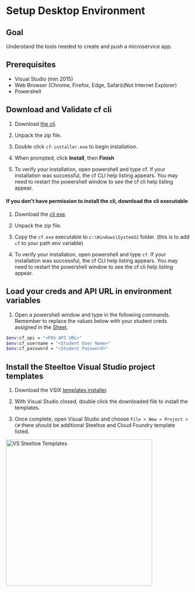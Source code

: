 # Setup Desktop Environment

## Goal

Understand the tools needed to create and push a microservice app.

## Prerequisites

- Visual Studio (min 2015)
- Web Browser (Chrome, Firefox, Edge, Safari)(Not Internet Explorer)
- Powershell

## Download and Validate cf cli

1. Download [the cli](https://cli.run.pivotal.io/stable?release=windows64&source=github).

1. Unpack the zip file.

1. Double click `cf-installer.exe` to begin installation.

1. When prompted, click **Install**, then **Finish**

1. To verify your installation, open powershell and type cf. If your installation was successful, the cf CLI help listing appears. You may need to restart the powershell window to see the cf cli help listing appear.

#### If you don't have permission to install the cli, download the cli executable

1. Download the [cli exe](https://packages.cloudfoundry.org/stable?release=windows64-exe&source=github).

1. Unpack the zip file.

1. Copy the `cf.exe` executable to `c:\Windows\System32` folder. (this is to add `cf` to your path env variable)

1. To verify your installation, open powershell and type `cf`. If your installation was successful, the cf CLI help listing appears. You may need to restart the powershell window to see the cf cli help listing appear.

## Load your creds and API URL in environment variables

1. Open a powershell window and type in the following commands. Remember to replace the values below with your student creds assigned in the [Sheet](/demo/intro-creds).

  ```bash
  $env:cf_api = "<PAS API URL>"
  $env:cf_username = "<Student User Name>"
  $env:cf_password = "<Student Password>"
  ```

## Install the Steeltoe Visual Studio project templates

1. Download the VSIX [templates installer](https://github.com/SteeltoeOSS/Tooling/releases/download/templates-0.0.1/App-Templates-VSIX.vsix).

1. With Visual Studio closed, double click the downloaded file to install the templates.

1. Once complete, open Visual Studio and choose `File > New > Project > C#` there should be additional Steeltoe and Cloud Foundry template listed.
  <img src="a_visual-studio-templates.PNG" alt="VS Steeltoe Templates" width="400"/>